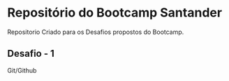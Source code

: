 # Repositório do Bootcamp Santander 
Repositorio Criado para os Desafios propostos do Bootcamp.

## Desafio - 1 
Git/Github


